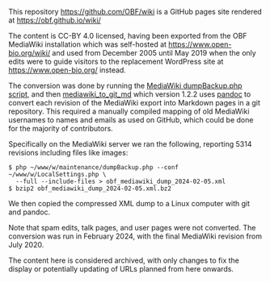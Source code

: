 This repository https://github.com/OBF/wiki is a GitHub pages site rendered at
https://obf.github.io/wiki/

The content is CC-BY 4.0 licensed, having been exported from the OBF MediaWiki
installation which was self-hosted at https://www.open-bio.org/wiki/ and used
from December 2005 until May 2019 when the only edits were to guide visitors
to the replacement WordPress site at https://www.open-bio.org/ instead.

The conversion was done by running the [MediaWiki dumpBackup.php
script](https://www.mediawiki.org/wiki/Manual:dumpBackup.php), and then
[mediawiki_to_git_md](https://github.com/peterjc/mediawiki_to_git_md) which
version 1.2.2 uses [pandoc](https://pandoc.org/) to convert each revision of
the MediaWiki export into Markdown pages in a git repository. This required a
manually compiled mapping of old MediaWiki usernames to names and emails as
used on GitHub, which could be done for the majority of contributors.

Specifically on the MediaWiki server we ran the following, reporting 5314
revisions including files like images:

```
$ php ~/www/w/maintenance/dumpBackup.php --conf ~/www/w/LocalSettings.php \
  --full --include-files > obf_mediawiki_dump_2024-02-05.xml
$ bzip2 obf_mediawiki_dump_2024-02-05.xml.bz2
```

We then copied the compressed XML dump to a Linux computer with git and pandoc.

Note that spam edits, talk pages, and user pages were not converted.
The conversion was run in February 2024, with the final MediaWiki revision
from July 2020.

The content here is considered archived, with only changes to fix the display
or potentially updating of URLs planned from here onwards.
